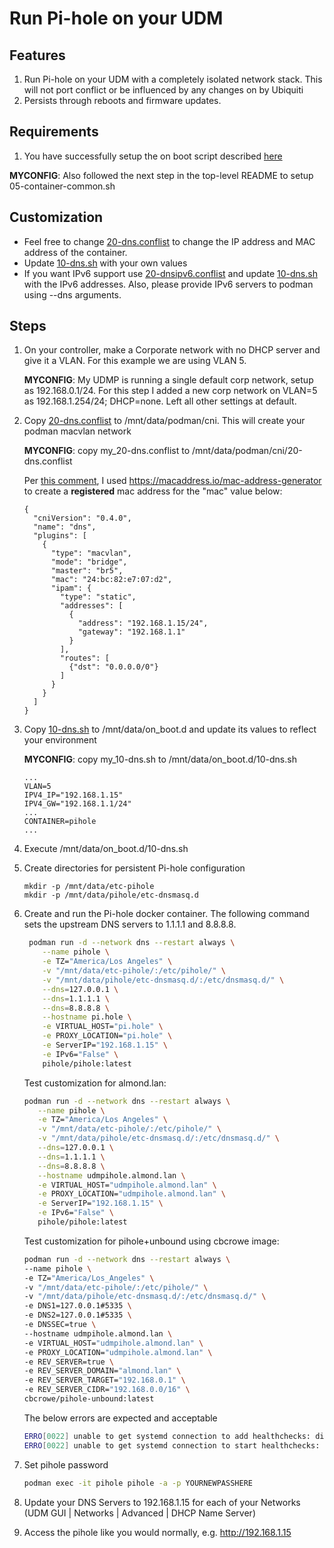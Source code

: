 # Run Pi-hole on your UDM

## Features

1. Run Pi-hole on your UDM with a completely isolated network stack.  This will not port conflict or be influenced by any changes on by Ubiquiti
2. Persists through reboots and firmware updates.

## Requirements

1. You have successfully setup the on boot script described [here](https://github.com/boostchicken/udm-utilities/tree/master/on-boot-script)

**MYCONFIG**: Also followed the next step in the top-level README to setup 05-container-common.sh 

## Customization

* Feel free to change [20-dns.conflist](../cni-plugins/20-dns.conflist) to change the IP address and MAC address of the container.
* Update [10-dns.sh](../dns-common/on_boot.d/10-dns.sh) with your own values
* If you want IPv6 support use [20-dnsipv6.conflist](../cni-plugins/20-dnsipv6.conflist) and update [10-dns.sh](../dns-common/on_boot.d/10-dns.sh) with the IPv6 addresses. Also, please provide IPv6 servers to podman using --dns arguments.

## Steps

1. On your controller, make a Corporate network with no DHCP server and give it a VLAN. For this example we are using VLAN 5.

    **MYCONFIG**: My UDMP is running a single default corp network, setup as 192.168.0.1/24. For this step I added a new corp network on VLAN=5 as 192.168.1.254/24; DHCP=none. Left all other settings at default.

2. Copy [20-dns.conflist](../cni-plugins/20-dns.conflist) to /mnt/data/podman/cni.  This will create your podman macvlan network

    **MYCONFIG**: copy my_20-dns.conflist to /mnt/data/podman/cni/20-dns.conflist

    Per [this comment](https://old.reddit.com/r/Ubiquiti/comments/lkwpox/following_boostchickens_awesome_config_for/gnnus3o/), I used https://macaddress.io/mac-address-generator to create a **registered** mac address for the "mac" value below:

    ```
    {
      "cniVersion": "0.4.0",
      "name": "dns",
      "plugins": [
        {
          "type": "macvlan",
          "mode": "bridge",
          "master": "br5",
          "mac": "24:bc:82:e7:07:d2",
          "ipam": {
            "type": "static",
            "addresses": [
              {
                "address": "192.168.1.15/24",
                "gateway": "192.168.1.1"
              }
            ],
            "routes": [
              {"dst": "0.0.0.0/0"}
            ]
          }
        }
      ]
    }
    ```


3. Copy [10-dns.sh](../dns-common/on_boot.d/10-dns.sh) to /mnt/data/on_boot.d and update its values to reflect your environment

    **MYCONFIG**: copy my_10-dns.sh to /mnt/data/on_boot.d/10-dns.sh

   ```
   ...
   VLAN=5
   IPV4_IP="192.168.1.15"
   IPV4_GW="192.168.1.1/24"
   ...
   CONTAINER=pihole
   ...
   ```   

4. Execute /mnt/data/on_boot.d/10-dns.sh
5. Create directories for persistent Pi-hole configuration

   ```
   mkdir -p /mnt/data/etc-pihole
   mkdir -p /mnt/data/pihole/etc-dnsmasq.d
   ```
   
6. Create and run the Pi-hole docker container. The following command sets the upstream DNS servers to 1.1.1.1 and 8.8.8.8.

    ```sh
     podman run -d --network dns --restart always \
        --name pihole \
        -e TZ="America/Los Angeles" \
        -v "/mnt/data/etc-pihole/:/etc/pihole/" \
        -v "/mnt/data/pihole/etc-dnsmasq.d/:/etc/dnsmasq.d/" \
        --dns=127.0.0.1 \
        --dns=1.1.1.1 \
        --dns=8.8.8.8 \
        --hostname pi.hole \
        -e VIRTUAL_HOST="pi.hole" \
        -e PROXY_LOCATION="pi.hole" \
        -e ServerIP="192.168.1.15" \
        -e IPv6="False" \
        pihole/pihole:latest
    ```
    Test customization for almond.lan:

    ```sh
    podman run -d --network dns --restart always \
       --name pihole \
       -e TZ="America/Los Angeles" \
       -v "/mnt/data/etc-pihole/:/etc/pihole/" \
       -v "/mnt/data/pihole/etc-dnsmasq.d/:/etc/dnsmasq.d/" \
       --dns=127.0.0.1 \
       --dns=1.1.1.1 \
       --dns=8.8.8.8 \
       --hostname udmpihole.almond.lan \
       -e VIRTUAL_HOST="udmpihole.almond.lan" \
       -e PROXY_LOCATION="udmpihole.almond.lan" \
       -e ServerIP="192.168.1.15" \
       -e IPv6="False" \
       pihole/pihole:latest
    ```
    Test customization for pihole+unbound using cbcrowe image:

    ```sh
    podman run -d --network dns --restart always \
    --name pihole \
    -e TZ="America/Los_Angeles" \
    -v "/mnt/data/etc-pihole/:/etc/pihole/" \
    -v "/mnt/data/pihole/etc-dnsmasq.d/:/etc/dnsmasq.d/" \
    -e DNS1=127.0.0.1#5335 \
    -e DNS2=127.0.0.1#5335 \
    -e DNSSEC=true \
    --hostname udmpihole.almond.lan \
    -e VIRTUAL_HOST="udmpihole.almond.lan" \
    -e PROXY_LOCATION="udmpihole.almond.lan" \
    -e REV_SERVER=true \
    -e REV_SERVER_DOMAIN="almond.lan" \
    -e REV_SERVER_TARGET="192.168.0.1" \
    -e REV_SERVER_CIDR="192.168.0.0/16" \
    cbcrowe/pihole-unbound:latest
    ```

    The below errors are expected and acceptable

    ```sh
    ERRO[0022] unable to get systemd connection to add healthchecks: dial unix /run/systemd/private: connect: no such file or directory
    ERRO[0022] unable to get systemd connection to start healthchecks: dial unix /run/systemd/private: connect: no such file or directory
    ```

6. Set pihole password

    ```sh
    podman exec -it pihole pihole -a -p YOURNEWPASSHERE
    ```

7. Update your DNS Servers to 192.168.1.15 for each of your Networks (UDM GUI | Networks | Advanced | DHCP Name Server)
8. Access the pihole like you would normally, e.g. http://192.168.1.15
